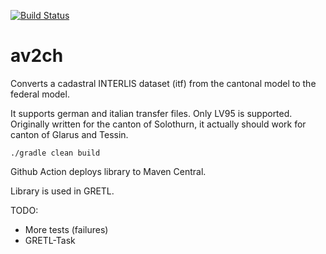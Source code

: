 [![Build Status](https://travis-ci.org/sogis/av2ch.svg?branch=master)](https://travis-ci.org/sogis/av2ch)
# av2ch
Converts a cadastral INTERLIS dataset (itf) from the cantonal model to the federal model.

It supports german and italian transfer files. Only LV95 is supported. Originally written for the canton of Solothurn, it actually should work for canton of Glarus and Tessin.

```
./gradle clean build
```

Github Action deploys library to Maven Central.

Library is used in GRETL.

TODO:
- More tests (failures)
- GRETL-Task

